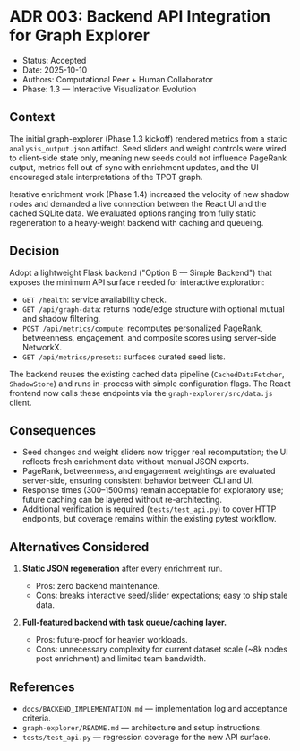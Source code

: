 # ADR 003: Backend API Integration for Graph Explorer

- Status: Accepted
- Date: 2025-10-10
- Authors: Computational Peer + Human Collaborator
- Phase: 1.3 — Interactive Visualization Evolution

## Context

The initial graph-explorer (Phase 1.3 kickoff) rendered metrics from a static
`analysis_output.json` artifact. Seed sliders and weight controls were wired to
client-side state only, meaning new seeds could not influence PageRank output,
metrics fell out of sync with enrichment updates, and the UI encouraged stale
interpretations of the TPOT graph.

Iterative enrichment work (Phase 1.4) increased the velocity of new shadow nodes
and demanded a live connection between the React UI and the cached SQLite data.
We evaluated options ranging from fully static regeneration to a heavy-weight
backend with caching and queueing.

## Decision

Adopt a lightweight Flask backend ("Option B — Simple Backend") that exposes the
minimum API surface needed for interactive exploration:

- `GET /health`: service availability check.
- `GET /api/graph-data`: returns node/edge structure with optional mutual and
  shadow filtering.
- `POST /api/metrics/compute`: recomputes personalized PageRank, betweenness,
  engagement, and composite scores using server-side NetworkX.
- `GET /api/metrics/presets`: surfaces curated seed lists.

The backend reuses the existing cached data pipeline (`CachedDataFetcher`,
`ShadowStore`) and runs in-process with simple configuration flags. The React
frontend now calls these endpoints via the `graph-explorer/src/data.js` client.

## Consequences

- Seed changes and weight sliders now trigger real recomputation; the UI reflects
  fresh enrichment data without manual JSON exports.
- PageRank, betweenness, and engagement weightings are evaluated server-side,
  ensuring consistent behavior between CLI and UI.
- Response times (300–1500 ms) remain acceptable for exploratory use; future
  caching can be layered without re-architecting.
- Additional verification is required (`tests/test_api.py`) to cover HTTP
  endpoints, but coverage remains within the existing pytest workflow.

## Alternatives Considered

1. **Static JSON regeneration** after every enrichment run.
   - Pros: zero backend maintenance.
   - Cons: breaks interactive seed/slider expectations; easy to ship stale data.

2. **Full-featured backend with task queue/caching layer.**
   - Pros: future-proof for heavier workloads.
   - Cons: unnecessary complexity for current dataset scale (~8k nodes post
     enrichment) and limited team bandwidth.

## References

- `docs/BACKEND_IMPLEMENTATION.md` — implementation log and acceptance criteria.
- `graph-explorer/README.md` — architecture and setup instructions.
- `tests/test_api.py` — regression coverage for the new API surface.
